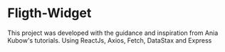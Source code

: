 # Fligth-Widget
This project was developed with the guidance and inspiration from Ania Kubow's tutorials. Using ReactJs,  Axios, Fetch, DataStax and Express
